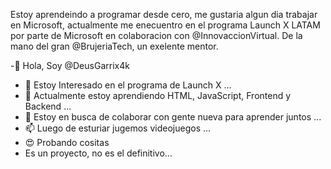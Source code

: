 Estoy aprendeindo a programar desde cero, me gustaria algun dia trabajar en Microsoft, actualmente me enecuentro en el programa Launch X LATAM por parte de Microsoft en colaboracion con @InnovaccionVirtual. De la mano del gran @BrujeriaTech, un exelente mentor.


-👋 Hola, Soy @DeusGarrix4k
- 👀 Estoy Interesado en el programa de Launch X ...
- 🌱 Actualmente estoy aprendiendo HTML, JavaScript, Frontend y Backend ...
- 💞️ Estoy en busca de colaborar con gente nueva para aprender juntos ...
- 📫 Luego de esturiar jugemos videojuegos ...
- 😍 Probando cositas 
- Es un proyecto, no es el definitivo...
<!---
DeusGarrix4k/DeusGarrix4k is a ✨ special ✨ repository because its `README.md` (this file) appears on your GitHub profile.
You can click the Preview link to take a look at your changes.
--->
